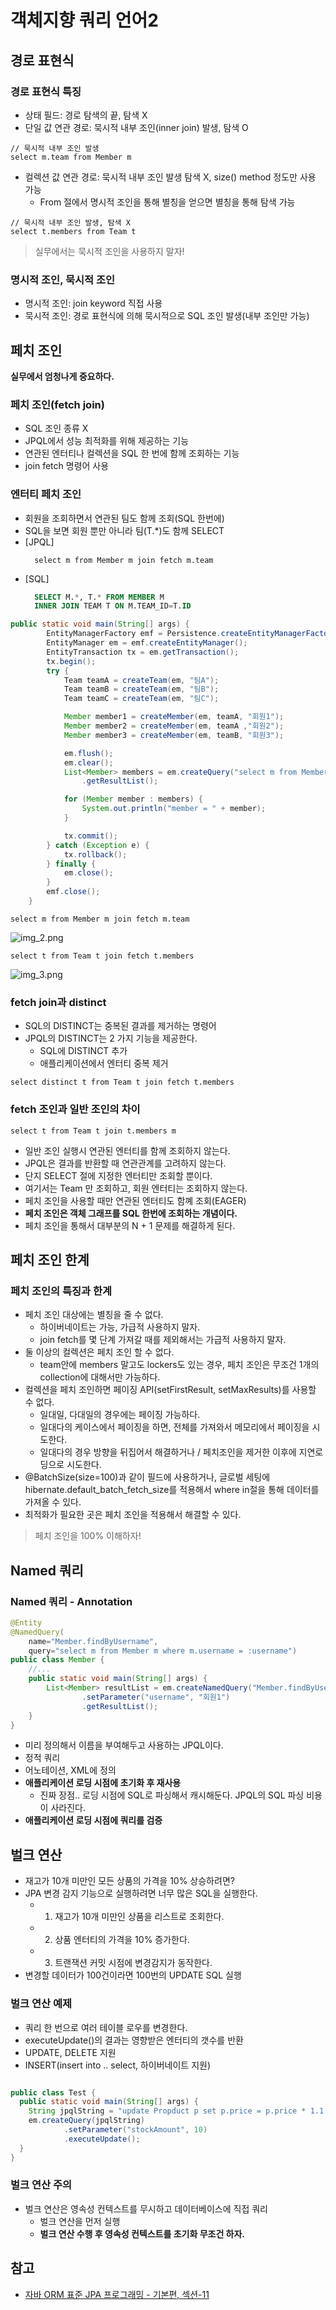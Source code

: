 # 객체지향 쿼리 언어2 
## 경로 표현식

### 경로 표현식 특징
* 상태 필드: 경로 탐색의 끝, 탐색 X
* 단일 값 연관 경로: 묵시적 내부 조인(inner join) 발생, 탐색 O
```jpaql
// 묵시적 내부 조인 발생
select m.team from Member m
```

* 컬렉션 값 연관 경로: 묵시적 내부 조인 발생 탐색 X, size() method 정도만 사용 가능
  * From 절에서 명시적 조인을 통해 별칭을 얻으면 별칭을 통해 탐색 가능

```jpaql
// 묵시적 내부 조인 발생, 탐색 X
select t.members from Team t
```

> 실무에서는 묵시적 조인을 사용하지 말자!


### 명시적 조인, 묵시적 조인
* 명시적 조인: join keyword 직접 사용
* 묵시적 조인: 경로 표현식에 의해 묵시적으로 SQL 조인 발생(내부 조인만 가능)


## 페치 조인

**실무에서 엄청나게 중요하다.**

### 페치 조인(fetch join)
* SQL 조인 종류 X
* JPQL에서 성능 최적화를 위해 제공하는 기능
* 연관된 엔터티나 컬렉션을 SQL 한 번에 함께 조회하는 기능
* join fetch 명령어 사용

### 엔터티 페치 조인
* 회원을 조회하면서 연관된 팀도 함께 조회(SQL 한번에)
* SQL을 보면 회원 뿐만 아니라 팀(T.*)도 함께 SELECT
* [JPQL]
  ```jpaql
    select m from Member m join fetch m.team
  ```
* [SQL]
  ```sql
    SELECT M.*, T.* FROM MEMBER M
    INNER JOIN TEAM T ON M.TEAM_ID=T.ID
  ```

```java
public static void main(String[] args) {
		EntityManagerFactory emf = Persistence.createEntityManagerFactory("hello");
		EntityManager em = emf.createEntityManager();
		EntityTransaction tx = em.getTransaction();
		tx.begin();
		try {
			Team teamA = createTeam(em, "팀A");
			Team teamB = createTeam(em, "팀B");
			Team teamC = createTeam(em, "팀C");

			Member member1 = createMember(em, teamA, "회원1");
			Member member2 = createMember(em, teamA ,"회원2");
			Member member3 = createMember(em, teamB, "회원3");

			em.flush();
			em.clear();
			List<Member> members = em.createQuery("select m from Member m join fetch m.team", Member.class)
				.getResultList();

			for (Member member : members) {
				System.out.println("member = " + member);
			}

			tx.commit();
		} catch (Exception e) {
			tx.rollback();
		} finally {
			em.close();
		}
		emf.close();
	}
```

```jpaql
select m from Member m join fetch m.team
```
![img_2.png](img_2.png)


```jpaql
select t from Team t join fetch t.members
```
![img_3.png](img_3.png)


### fetch join과 distinct
* SQL의 DISTINCT는 중복된 결과를 제거하는 명령어
* JPQL의 DISTINCT는 2 가지 기능을 제공한다.
  * SQL에 DISTINCT 추가
  * 애플리케이션에서 엔터티 중복 제거

```jpaql
select distinct t from Team t join fetch t.members
```
### fetch 조인과 일반 조인의 차이

```jpaql
select t from Team t join t.members m 
```
* 일반 조인 실행시 연관된 엔터티를 함께 조회하지 않는다.
* JPQL은 결과를 반환할 때 연관관계를 고려하지 않는다.
* 단지 SELECT 절에 지정한 엔터티만 조회할 뿐이다.
* 여기서는 Team 만 조회하고, 회원 엔터티는 조회하지 않는다.
* 페치 조인을 사용할 때만 연관된 엔터티도 함꼐 조회(EAGER)
* **페치 조인은 객체 그래프를 SQL 한번에 조회하는 개념이다.**
* 페치 조인을 통해서 대부분의 N + 1 문제를 해결하게 된다.


## 페치 조인 한계

### 페치 조인의 특징과 한계
* 페치 조인 대상에는 별칭을 줄 수 없다.
  * 하이버네이트는 가능, 가급적 사용하지 말자.
  * join fetch를 몇 단계 가져갈 때를 제외해서는 가급적 사용하지 말자.
* 둘 이상의 컬렉션은 페치 조인 할 수 없다.
  * team안에 members 말고도 lockers도 있는 경우, 페치 조인은 무조건 1개의 collection에 대해서만 가능하다.
* 컬렉션을 페치 조인하면 페이징 API(setFirstResult, setMaxResults)를 사용할 수 없다.
  * 일대일, 다대일의 경우에는 페이징 가능하다.
  * 일대다의 케이스에서 페이징을 하면, 전체를 가져와서 메모리에서 페이징을 시도한다.
  * 일대다의 경우 방향을 뒤집어서 해결하거나 / 페치조인을 제거한 이후에 지연로딩으로 시도한다.
* @BatchSize(size=100)과 같이 필드에 사용하거나, 글로벌 세팅에 hibernate.default_batch_fetch_size를 적용해서 where in절을 통해 데이터를 가져올 수 있다.
* 최적화가 필요한 곳은 페치 조인을 적용해서 해결할 수 있다.

> 페치 조인을 100% 이해하자!

## Named 쿼리

### Named 쿼리 - Annotation
```java
@Entity
@NamedQuery(
	name="Member.findByUsername",
    query="select m from Member m where m.username = :username")
public class Member {
	//...
    public static void main(String[] args) {
        List<Member> resultList = em.createNamedQuery("Member.findByUseraname", Member.class)
                .setParameter("username", "회원1")
                .getResultList();
    }
}
```

* 미리 정의해서 이름을 부여해두고 사용하는 JPQL이다.
* 정적 쿼리
* 어노테이션, XML에 정의
* **애플리케이션 로딩 시점에 초기화 후 재사용**
  * 진짜 장점.. 로딩 시점에 SQL로 파싱해서 캐시해둔다. JPQL의 SQL 파싱 비용이 사라진다.
* **애플리케이션 로딩 시점에 쿼리를 검증**

## 벌크 연산

* 재고가 10개 미만인 모든 상품의 가격을 10% 상승하려면?
* JPA 변경 감지 기능으로 실행하려면 너무 많은 SQL을 실행한다.
  * 1. 재고가 10개 미만인 상품을 리스트로 조회한다.
  * 2. 상품 엔터티의 가격을 10% 증가한다.
  * 3. 트랜잭션 커밋 시점에 변경감지가 동작한다.
* 변경할 데이터가 100건이라면 100번의 UPDATE SQL 실행


### 벌크 연산 예제
* 쿼리 한 번으로 여러 테이블 로우를 변경한다.
* executeUpdate()의 결과는 영향받은 엔터티의 갯수를 반환
* UPDATE, DELETE 지원
* INSERT(insert into .. select, 하이버네이트 지원)

```java

public class Test {
  public static void main(String[] args) {
    String jpqlString = "update Propduct p set p.price = p.price * 1.1 where p.stockAmount < :stockAmount";
    em.createQuery(jpqlString)
            .setParameter("stockAmount", 10)
            .executeUpdate();
  }
}
``` 
### 벌크 연산 주의
* 벌크 연산은 영속성 컨텍스트를 무시하고 데이터베이스에 직접 쿼리
  * 벌크 연산을 먼저 실행
  * **벌크 연산 수행 후 영속성 컨텍스트를 초기화 무조건 하자.**

## 참고
* [자바 ORM 표준 JPA 프로그래밍 - 기본편, 섹션-11](https://www.inflearn.com/course/ORM-JPA-Basic/dashboard)